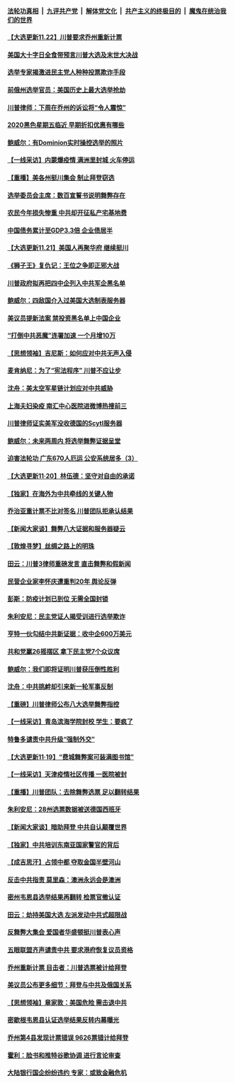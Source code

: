 

####  [法轮功真相](../../../../basic/blob/master/README.md?t=11222231) &nbsp;|&nbsp; [九评共产党](../../../../9ping.md/blob/master/README.md?t=11222231) &nbsp;|&nbsp; [解体党文化](../../../../jtdwh.md/blob/master/README.md?t=11222231)  &nbsp;|&nbsp; [共产主义的终极目的](../../../../gczydzjmd.md/blob/master/README.md?t=11222231) &nbsp;|&nbsp; [魔鬼在统治我们的世界](../../../../mgztzwmdsj.md/blob/master/README.md?t=11222231) 

#### [【大选更新11.22】川普要求乔州重新计票](../pages/nf4514/n12567305.md?t=11222231) 

#### [美国大十字日全食带预言川普大选及末世大决战](../pages/nf4514/n12553592.md?t=11222231) 

#### [选举专家揭激进民主党人种种投票欺诈手段](../pages/nf4514/n12566412.md?t=11222231) 

#### [前俄州选举官员：美国历史上最大选举抢劫](../pages/nf4514/n12566551.md?t=11222231) 

#### [川普律师：下周在乔州的诉讼将“令人震惊”](../pages/nf4514/n12566835.md?t=11222231) 

#### [2020黑色星期五临近 早期折扣优惠有哪些](../pages/nf4514/n12566806.md?t=11222231) 

#### [鲍威尔：有Dominion实时操控选举的照片](../pages/nf4514/n12566530.md?t=11222231) 

#### [【一线采访】内蒙爆疫情 满洲里封城 火车停运](../pages/nf4514/n12566190.md?t=11222231) 

#### [【重播】美各州挺川集会 制止拜登窃选](../pages/nf4514/n12565157.md?t=11222231) 

#### [选举委员会主席：数百宣誓书说明舞弊存在](../pages/nf4514/n12566323.md?t=11222231) 

#### [农民今年损失惨重 中共却开征私产宅基地费](../pages/nf4514/n12566226.md?t=11222231) 

#### [中国债务累计至GDP3.3倍 企业债居半](../pages/nf4514/n12565742.md?t=11222231) 

#### [【大选更新11.21】美国人再聚华府 继续挺川](../pages/nf4514/n12565761.md?t=11222231) 

#### [《狮子王》复仇记：王位之争即正邪大战](../pages/nf4514/n12564664.md?t=11222231) 

#### [川普政府拟再把四中企列入中共军企黑名单](../pages/nf4514/n12565131.md?t=11222231) 

#### [鲍威尔：四敌国介入过美国大选制表服务器](../pages/nf4514/n12564746.md?t=11222231) 

#### [美议员提新法案 禁投资黑名单上中国企业](../pages/nf4514/n12564953.md?t=11222231) 

#### [“打倒中共恶魔”连署加速 一个月增10万](../pages/nf4514/n12564665.md?t=11222231) 

#### [【思想领袖】吉尼斯：如何应对中共无声入侵](../pages/nf4514/n12499541.md?t=11222231) 

#### [麦肯纳尼：为了“宪法程序” 川普不应让步](../pages/nf4514/n12564900.md?t=11222231) 

#### [沈舟：美太空军星链计划应对中共威胁](../pages/nf4514/n12564658.md?t=11222231) 

#### [上海夫妇染疫 南汇中心医院进微博热搜前三](../pages/nf4514/n12564539.md?t=11222231) 

#### [川普律师证实美军没收德国的Scytl服务器](../pages/nf4514/n12564609.md?t=11222231) 

#### [鲍威尔：未来两周内 将选举舞弊证据呈堂](../pages/nf4514/n12564524.md?t=11222231) 

#### [迫害法轮功 广东670人厄运 公安系统居多（3）](../pages/nf4514/n12563529.md?t=11222231) 

#### [【大选更新11·20】林伍德：坚守对自由的承诺](../pages/nf4514/n12563284.md?t=11222231) 

#### [【独家】在海外为中共牵线的关键人物](../pages/nf4514/n12552112.md?t=11222231) 

#### [乔治亚重计票不比对签名 川普团队拒承认结果](../pages/nf4514/n12564010.md?t=11222231) 

#### [【新闻大家谈】舞弊八大证据和服务器疑云](../pages/nf4514/n12563699.md?t=11222231) 

#### [【敦煌寻梦】丝绸之路上的明珠](../pages/nf4514/n12527927.md?t=11222231) 

#### [田云：川普3律师重磅发言 直击舞弊和假新闻](../pages/nf4514/n12562667.md?t=11222231) 

#### [民营企业家李怀庆遭重判20年 舆论反弹](../pages/nf4514/n12563545.md?t=11222231) 

#### [彭斯：防疫计划已到位 无需全国封锁](../pages/nf4514/n12563059.md?t=11222231) 

#### [朱利安尼：民主党证人揭受训进行选举欺诈](../pages/nf4514/n12562696.md?t=11222231) 

#### [亨特一伙勾结中共新证据：收中企600万美元](../pages/nf4514/n12562694.md?t=11222231) 

#### [共和党赢26摇摆区 拿下民主党7个众议席](../pages/nf4514/n12562470.md?t=11222231) 

#### [鲍威尔：我们即将证明川普获压倒性胜利](../pages/nf4514/n12562260.md?t=11222231) 

#### [沈舟：中共挑衅却引来新一轮军事反制](../pages/nf4514/n12561962.md?t=11222231) 

#### [【重磅】川普律师公布八大选举舞弊指控](../pages/nf4514/n12562150.md?t=11222231) 

#### [【一线采访】青岛滨海学院封校 学生：要疯了](../pages/nf4514/n12561412.md?t=11222231) 

#### [特鲁多谴责中共升级“强制外交”](../pages/nf4514/n12560684.md?t=11222231) 

#### [【大选更新11·19】“费城舞弊案可装满图书馆”](../pages/nf4514/n12560779.md?t=11222231) 

#### [【一线采访】天津疫情社区传播 一医院被封](../pages/nf4514/n12559549.md?t=11222231) 

#### [【重播】川普团队：去除舞弊选票 足以翻转结果](../pages/nf4514/n12561391.md?t=11222231) 

#### [朱利安尼：28州选票数据被送德国西班牙](../pages/nf4514/n12561543.md?t=11222231) 

#### [【新闻大家谈】暗助拜登 中共自认颠覆世界](../pages/nf4514/n12561215.md?t=11222231) 

#### [【独家】中共培训东南亚国家警官的背后](../pages/nf4514/n12556030.md?t=11222231) 

#### [【成吉思汗】占领中都 夺取金国半壁河山](../pages/nf4514/n12531008.md?t=11222231) 

#### [反击中共指责 莫里森：澳洲永远会是澳洲](../pages/nf4514/n12560038.md?t=11222231) 

#### [密州韦恩县选举结果再翻转 检票官撤认证](../pages/nf4514/n12560602.md?t=11222231) 

#### [田云：劫持美国大选 左派发动中共式超限战](../pages/nf4514/n12559715.md?t=11222231) 

#### [反舞弊大集会 爱国者华盛顿挺川普表心声](../pages/nf4514/n12552013.md?t=11222231) 

#### [五眼联盟齐声谴责中共 要求港府恢复议员资格](../pages/nf4514/n12560033.md?t=11222231) 

#### [乔州重新计票 目击者：川普选票被计给拜登](../pages/nf4514/n12559795.md?t=11222231) 

#### [美议员公布更多细节：拜登与中共及俄国关系](../pages/nf4514/n12559580.md?t=11222231) 

#### [【思想领袖】章家敦：美国危险 需击退中共](../pages/nf4514/n12528186.md?t=11222231) 

#### [密歇根韦恩县认证选举结果反转内幕曝光](../pages/nf4514/n12559329.md?t=11222231) 

#### [乔州第4县发现计票错误 9626票错计给拜登](../pages/nf4514/n12559297.md?t=11222231) 

#### [霍利：脸书和推特谷歌协调 进行言论审查](../pages/nf4514/n12559077.md?t=11222231) 

#### [大陆银行国企纷纷违约 专家：或致金融危机](../pages/nf4514/n12558917.md?t=11222231) 

